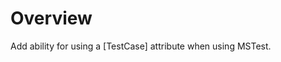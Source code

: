 Overview
==========================================================================

Add ability for using a [TestCase] attribute when using MSTest.
